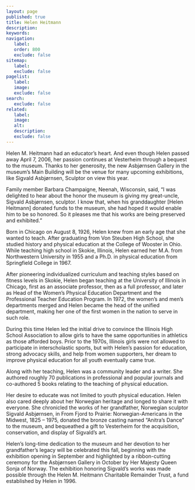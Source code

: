 ```yaml
---
layout: page
published: true
title: Helen Heitmann
description:
keywords:
navigation:
   label:
   order: 800
   exclude: false
sitemap:
   label:
   exclude: false
pagelist:
   label:
   image:
   exclude: false  
search:
   exclude: false
related:
   label:
   image:
   alt:
   description:
   exclude: false
---
```

Helen M. Heitmann had an educator’s heart. And even though Helen passed away April 7, 2006, her passion continues at Vesterheim through a bequest to the museum. Thanks to her generosity, the new Asbjørnsen Gallery in the museum’s Main Building will be the venue for many upcoming exhibitions, like Sigvald Asbjørnsen, Sculptor on view this year.

Family member Barbara Champaigne, Neenah, Wisconsin, said, “I was delighted to hear about the honor the museum is giving my great-uncle, Sigvald Asbjørnsen, sculptor. I know that, when his granddaughter [Helen Heitmann] donated funds to the museum, she had hoped it would enable him to be so honored. So it pleases me that his works are being preserved and exhibited.”

Born in Chicago on August 8, 1926, Helen knew from an early age that she wanted to teach. After graduating from Von Steuben High School, she studied history and physical education at the College of Wooster in Ohio. While teaching high school in Skokie, Illinois, Helen earned her M.A. from Northwestern University in 1955 and a Ph.D. in physical education from Springfield College in 1967.

After pioneering individualized curriculum and teaching styles based on fitness levels in Skokie, Helen began teaching at the University of Illinois in Chicago, first as an associate professor, then as a full professor, and later as Head of the Women’s Physical Education Department and the Professional Teacher Education Program. In 1972, the women’s and men’s departments merged and Helen became the head of the unified department, making her one of the first women in the nation to serve in such role.

During this time Helen led the initial drive to convince the Illinois High School Association to allow girls to have the same opportunities in athletics as those afforded boys. Prior to the 1970s, Illinois girls were not allowed to participate in interscholastic sports, but with Helen’s passion for education, strong advocacy skills, and help from women supporters, her dream to improve physical education for all youth eventually came true.

Along with her teaching, Helen was a community leader and a writer. She authored roughly 70 publications in professional and popular journals and co-authored 5 books relating to the teaching of physical education.

Her desire to educate was not limited to youth physical education. Helen also cared deeply about her Norwegian heritage and longed to share it with everyone. She chronicled the works of her grandfather, Norwegian sculptor Sigvald Asbjørnsen, in From Fjord to Prairie: Norwegian-Americans in the Midwest, 1825 – 1975, donated the bronze casting named “Anitra’s Dance” to the museum, and bequeathed a gift to Vesterheim for the acquisition, conservation, and display of Sigvald’s art.

Helen’s long-time dedication to the museum and her devotion to her grandfather’s legacy will be celebrated this fall, beginning with the exhibition opening in September and highlighted by a ribbon-cutting ceremony for the Asbjørnsen Gallery in October by Her Majesty Queen Sonja of Norway. The exhibition honoring Sigvald’s works was made possible through the Helen M. Heitmann Charitable Remainder Trust, a fund established by Helen in 1996. 